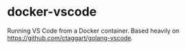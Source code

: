 # docker-vscode

Running VS Code from a Docker container.  Based heavily on <https://github.com/ctaggart/golang-vscode>.